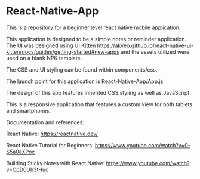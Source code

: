 # React-Native-App
This is a repository for a beginner level react native mobile application.

This application is designed to be a simple notes or reminder application. The UI was designed using UI Kitten https://akveo.github.io/react-native-ui-kitten/docs/guides/getting-started#new-apps and the assets utilized were used on a blank NPK template.

The CSS and UI styling can be found within components/css.

The launch point for this application is React-Native-App/App.js

The design of this app features inherited CSS styling as well as JavaScript.

This is a responsive application that features a custom view for both tablets and smartphones.

Documentation and references:

React Native:
https://reactnative.dev/

React Native Tutorial for Beginners:
https://www.youtube.com/watch?v=0-S5a0eXPoc

Building Sticky Notes with React Native:
https://www.youtube.com/watch?v=CpD0Uh3tHuc
